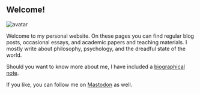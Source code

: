 ## Welcome!

<img class="avatar" src="../img/about-img.jpg" alt="avatar">

Welcome to my personal website. On these pages you can find regular blog posts, occasional essays, and academic papers and teaching materials. I mostly write about philosophy, psychology, and the dreadful state of the world. 

Should you want to know more about me, I have included a [biographical note](about/). 

<!-- For information about how to contact me, please consult my [contact page](contact/).  -->

If you like, you can follow me on <a rel="me" href="https://provo.lol/@msteenhagen" class="external" target="_blank" hreflang="en" rel="noopener noreferrer">Mastodon</a> as well. 

